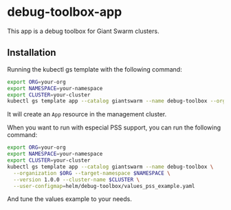 # debug-toolbox-app

This app is a debug toolbox for Giant Swarm clusters.

## Installation

Running the kubectl gs template with the following command:

```sh
export ORG=your-org
export NAMESPACE=your-namespace
export CLUSTER=your-cluster
kubectl gs template app --catalog giantswarm --name debug-toolbox --organization $ORG --target-namespace $NAMESPACE --version 1.0.0 --cluster-name $CLUSTER
```

It will create an `App` resource in the management cluster.

When you want to run with especial PSS support, you can run the following command:

```sh
export ORG=your-org
export NAMESPACE=your-namespace
export CLUSTER=your-cluster
kubectl gs template app --catalog giantswarm --name debug-toolbox \
  --organization $ORG --target-namespace $NAMESPACE \
  --version 1.0.0 --cluster-name $CLUSTER \
  --user-configmap=helm/debug-toolbox/values_pss_example.yaml
```

And tune the values example to your needs.
